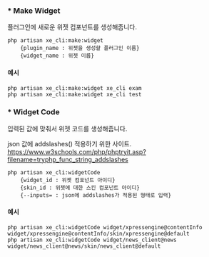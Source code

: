 ### * Make Widget

플러그인에 새로운 위젯 컴포넌트를 생성해줍니다.

```
php artisan xe_cli:make:widget 
    {plugin_name : 위젯을 생성할 플러그인 이름}
    {widget_name : 위젯 이름}
```

#### 예시

```
php artisan xe_cli:make:widget xe_cli exam
php artisan xe_cli:make:widget xe_cli test
```

### * Widget Code

입력된 값에 맞춰서 위젯 코드를 생성해줍니다.  

json 값에 addslashes() 적용하기 위한 사이트.  
https://www.w3schools.com/php/phptryit.asp?filename=tryphp_func_string_addslashes

```
php artisan xe_cli:widgetCode
    {widget_id : 위젯 컴포넌트 아이디}
    {skin_id : 위젯에 대한 스킨 컴포넌트 아이디}
    {--inputs= : json에 addslashes가 적용된 형태로 입력}
```

#### 예시

```
php artisan xe_cli:widgetCode widget/xpressengine@contentInfo  widget/xpressengine@contentInfo/skin/xpressengine@default
php artisan xe_cli:widgetCode widget/news_client@news widget/news_client@news/skin/news_client@default
```
